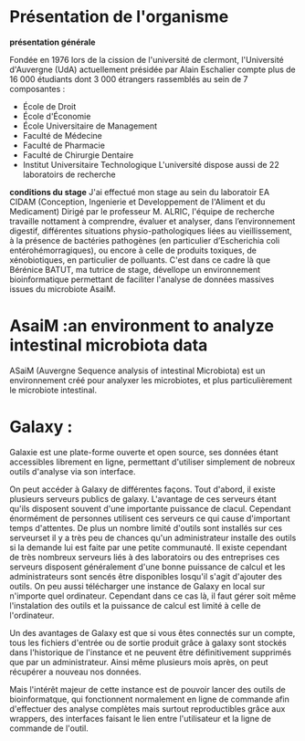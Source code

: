 # Présentation de l'organisme


**présentation générale**

Fondée en 1976 lors de la cission de l'université de clermont, l'Université d'Auvergne (UdA) actuellement présidée par Alain Eschalier compte plus de 16 000 étudiants dont 3 000 étrangers rassemblés au sein de 7 composantes :
- École de Droit
- École d'Économie
- École Universitaire de Management
- Faculté de Médecine
- Faculté de Pharmacie
- Faculté de Chirurgie Dentaire
- Institut Universitaire Technologique 
L'université dispose aussi de 22 laboratoirs de recherche

**conditions du stage**
J'ai effectué mon stage au sein du laboratoir EA CIDAM (Conception, Ingenierie et Developpement de l'Aliment et du Medicament)
Dirigé par le professeur M. ALRIC, l'équipe de recherche travaille nottament à comprendre, évaluer et analyser, dans l’environnement digestif, différentes situations physio-pathologiques liées au vieillissement, à la présence de bactéries pathogènes (en particulier d’Escherichia coli entérohémorragiques), ou encore à celle de produits toxiques, de xénobiotiques, en particulier de polluants.
C'est dans ce cadre là que Bérénice BATUT, ma tutrice de stage, dévellope un environnement bioinformatique permettant de faciliter l'analyse de données massives issues du microbiote AsaiM. 


# AsaiM :an environment to analyze intestinal microbiota data

ASaiM (Auvergne Sequence analysis of intestinal Microbiota) est un environnement créé pour analyxer les microbiotes, et plus particulièrement le microbiote intestinal. 



# Galaxy :

Galaxie est une plate-forme ouverte et open source, ses données étant accessibles librement en ligne, permettant d'utiliser simplement de nobreux outils d'analyse via son interface.

On peut accéder à Galaxy de différentes façons. Tout d'abord, il existe plusieurs serveurs publics de galaxy. L'avantage de ces serveurs étant qu'ils disposent souvent d'une importante puissance de clacul. Cependant énormément de personnes utilisent ces serveurs ce qui cause d'important temps d'attentes. De plus un nombre limité d'outils  sont installés sur ces serveurset il y a très peu de chances qu'un administrateur installe des outils si la demande lui est faite par une petite communauté.
Il existe cependant de très nombreux serveurs liés à des laboratoirs ou des entreprises ces serveurs disposent généralement d'une bonne puissance de calcul et les administrateurs sont sencés être disponibles losqu'il s'agit d'ajouter des outils. 
On peu aussi télécharger une instance de Galaxy en local sur n'importe quel ordinateur. Cependant dans ce cas là, il faut gérer soit même l'instalation des outils et la puissance de calcul est limité à celle de l'ordinateur.

Un des avantages de Galaxy est que si vous êtes connectés sur un compte, tous les fichiers d'entrée ou de sortie produit grâce à galaxy sont stockés dans l'historique de l'instance et ne peuvent être définitivement supprimés que par un administrateur. Ainsi même plusieurs mois après, on peut récupérer a nouveau nos données.

Mais l'intérêt majeur de cette instance est de pouvoir lancer des outils de bioinformatque, qui fonctionnent normalement en ligne de commande afin d'effectuer des analyse complètes mais surtout reproductibles grâce aux wrappers, des interfaces faisant le lien entre l'utilisateur et la ligne de commande de l'outil.


